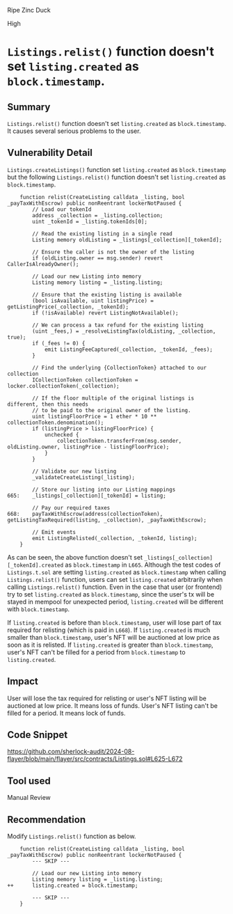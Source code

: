 Ripe Zinc Duck

High

# `Listings.relist()` function doesn't set `listing.created` as `block.timestamp`.

## Summary
`Listings.relist()` function doesn't set `listing.created` as `block.timestamp`.
It causes several serious problems to the user.

## Vulnerability Detail
`Listings.createListings()` function set `listing.created` as `block.timestamp` but the following `Listings.relist()` function doesn't set `listing.created` as `block.timestamp`.
```solidity
    function relist(CreateListing calldata _listing, bool _payTaxWithEscrow) public nonReentrant lockerNotPaused {
        // Load our tokenId
        address _collection = _listing.collection;
        uint _tokenId = _listing.tokenIds[0];

        // Read the existing listing in a single read
        Listing memory oldListing = _listings[_collection][_tokenId];

        // Ensure the caller is not the owner of the listing
        if (oldListing.owner == msg.sender) revert CallerIsAlreadyOwner();

        // Load our new Listing into memory
        Listing memory listing = _listing.listing;

        // Ensure that the existing listing is available
        (bool isAvailable, uint listingPrice) = getListingPrice(_collection, _tokenId);
        if (!isAvailable) revert ListingNotAvailable();

        // We can process a tax refund for the existing listing
        (uint _fees,) = _resolveListingTax(oldListing, _collection, true);
        if (_fees != 0) {
            emit ListingFeeCaptured(_collection, _tokenId, _fees);
        }

        // Find the underlying {CollectionToken} attached to our collection
        ICollectionToken collectionToken = locker.collectionToken(_collection);

        // If the floor multiple of the original listings is different, then this needs
        // to be paid to the original owner of the listing.
        uint listingFloorPrice = 1 ether * 10 ** collectionToken.denomination();
        if (listingPrice > listingFloorPrice) {
            unchecked {
                collectionToken.transferFrom(msg.sender, oldListing.owner, listingPrice - listingFloorPrice);
            }
        }

        // Validate our new listing
        _validateCreateListing(_listing);

        // Store our listing into our Listing mappings
665:    _listings[_collection][_tokenId] = listing;

        // Pay our required taxes
668:    payTaxWithEscrow(address(collectionToken), getListingTaxRequired(listing, _collection), _payTaxWithEscrow);

        // Emit events
        emit ListingRelisted(_collection, _tokenId, listing);
    }
```
As can be seen, the above function doesn't set `_listings[_collection][_tokenId].created` as `block.timestamp` in `L665`. Although the test codes of `Listings.t.sol` are setting `listing.created` as `block.timestamp` when calling `Listings.relist()` function, users can set `listing.created` arbitrarily when calling `Listings.relist()` function. 
Even in the case that user (or frontend) try to set `listing.created` as `block.timestamp`, since the user's tx will be stayed in mempool for unexpected period, `listing.created` will be different with `block.timestamp`. 

If `listing.created` is before than `block.timestamp`, user will lose part of tax required for relisting (which is paid in `L668`). If `listing.created` is much smaller than `block.timestamp`, user's NFT will be auctioned at low price as soon as it is relisted.
If `listing.created` is greater than `block.timestamp`, user's NFT can't be filled for a period from `block.timestamp` to `listing.created`.

## Impact
User will lose the tax required for relisting or user's NFT listing will be auctioned at low price. It means loss of funds.
User's NFT listing can't be filled for a period. It means lock of funds.

## Code Snippet
https://github.com/sherlock-audit/2024-08-flayer/blob/main/flayer/src/contracts/Listings.sol#L625-L672

## Tool used

Manual Review

## Recommendation
Modify `Listings.relist()` function as below.
```solidity
    function relist(CreateListing calldata _listing, bool _payTaxWithEscrow) public nonReentrant lockerNotPaused {
        --- SKIP ---

        // Load our new Listing into memory
        Listing memory listing = _listing.listing;
++      listing.created = block.timestamp;

        --- SKIP ---
    }
```